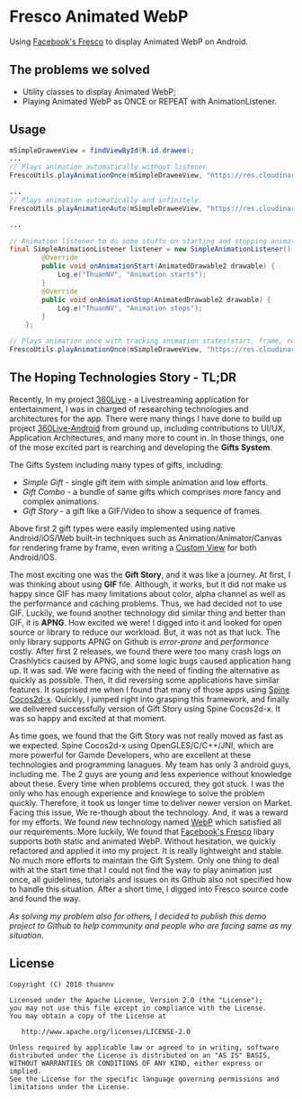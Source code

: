 # Fresco Animated WebP
Using [Facebook's Fresco](http://frescolib.org/docs/webp-support.html) to display Animated WebP on Android.

## The problems we solved
- Utility classes to display Animated WebP;
- Playing Animated WebP as ONCE or REPEAT with AnimationListener.

## Usage

```java
mSimpleDraweeView = findViewById(R.id.drawee);
...
// Plays animation automatically without listener
FrescoUtils.playAnimationOnce(mSimpleDraweeView, "https://res.cloudinary.com/demo/image/upload/fl_awebp,q_40/bored_animation.webp");

...
// Plays animation automatically and infinitely.
FrescoUtils.playAnimationAuto(mSimpleDraweeView, "https://res.cloudinary.com/demo/image/upload/fl_awebp,q_40/bored_animation.webp");

...

// Animation listener to do some stuffs on starting and stopping animation.
final SimpleAnimationListener listener = new SimpleAnimationListener() {
        @Override
        public void onAnimationStart(AnimatedDrawable2 drawable) {
            Log.e("ThuanNV", "Animation starts");
        }
        @Override
        public void onAnimationStop(AnimatedDrawable2 drawable) {
            Log.e("ThuanNV", "Animation stops");
        }
    };

// Plays animation once with tracking animation states(start, frame, reset, repeat, stop)
FrescoUtils.playAnimationOnce(mSimpleDraweeView, "https://res.cloudinary.com/demo/image/upload/fl_awebp,q_40/bored_animation.webp", listener);
```


## The Hoping Technologies Story - TL;DR
Recently, In my project [360Live](https://360live.vn) - a Livestreaming application for entertainment, I was in charged of researching technologies and architectures for the app. There were many things I have done to build up project [360Live-Android](https://play.google.com/store/apps/details?id=com.vng.live360) from ground up, including contributions to UI/UX, Application Architectures, and many more to count in. In those things, one of the mose excited part is rearching and developing the **Gifts System**.

The Gifts System including many types of gifts, including:
  - *Simple Gift* - single gift item with simple animation and low efforts.
  - *Gift Combo* - a bundle of same gifts which comprises more fancy and complex animations.
  - *Gift Story* - a gift like a GIF/Video to show a sequence of frames.
 
Above first 2 gift types were easily implemented using native Android/iOS/Web built-in techniques such as Animation/Animator/Canvas for rendering frame by frame, even writing a [Custom View](https://developer.android.com/training/custom-views/create-view.html) for both Android/iOS.

The most exciting one was the **Gift Story**, and it was like a journey. At first, I was thinking about using **GIF** file. Although, it works, but it did not make us happy since GIF has many limitations about color, alpha channel as well as the performance and caching problems. Thus, we had decided not to use GIF. Luckily, we found another technology did similar thing and better than GIF, it is **APNG**. How excited we were! I digged into it and looked for open source or library to reduce our workload. But, it was not as that luck. The only library supports APNG on Github is *error-prone* and *performance* costly. After first 2 releases, we found there were too many crash logs on Crashlytics caused by APNG, and some logic bugs caused application hang up. It was sad. We were facing with the need of finding the alternative as quickly as possible. Then, It did reversing some applications have similar features. It susprised me when I found that many of those apps using [Spine Cocos2d-x](https://github.com/EsotericSoftware/spine-runtimes/tree/3.6/spine-cocos2dx). Quickly, I jumped right into grasping this framework, and finally we delivered successfully version of Gift Story using Spine Cocos2d-x. It was so happy and excited at that moment. 

As time goes, we found that the Gift Story was not really moved as fast as we expected. Spine Cocos2d-x using OpenGLES/C/C++/JNI, which are more powerful for Gamde Developers, who are excellent at these technologies and programming lanagues. My team has only 3 android guys, including me. The 2 guys are young and less experience without knowledge about these. Every time when problems occured, they got stuck. I was the only who has enough experience and knowlege to solve the problem quickly. Therefore, it took us longer time to deliver newer version on Market. Facing this issue, We re-though about the technology. And, it was a reward for my efforts. We found new technology named [WebP](https://developers.google.com/speed/webp/) which satisfied all our requirements. More luckily, We found that [Facebook's Fresco](http://frescolib.org/docs/webp-support.html) libary supports both static and animated WebP. Without hesitation, we quickly refactored and applied it into my project. It is really lightweight and stable. No much more efforts to maintain the Gift System. Only one thing to deal with at the start time that I could not find the way to play animation just once, all guidelines, tutorials and issues on its Github also not specified how to handle this situation. After a short time, I digged into Fresco source code and found the way.

*As solving my problem also for others, I decided to publish this demo project to Github to help community and people who are facing same as my situation*.

## License
    Copyright (C) 2018 thuannv

    Licensed under the Apache License, Version 2.0 (the "License");
    you may not use this file except in compliance with the License.
    You may obtain a copy of the License at

       http://www.apache.org/licenses/LICENSE-2.0

    Unless required by applicable law or agreed to in writing, software
    distributed under the License is distributed on an "AS IS" BASIS,
    WITHOUT WARRANTIES OR CONDITIONS OF ANY KIND, either express or implied.
    See the License for the specific language governing permissions and
    limitations under the License.

